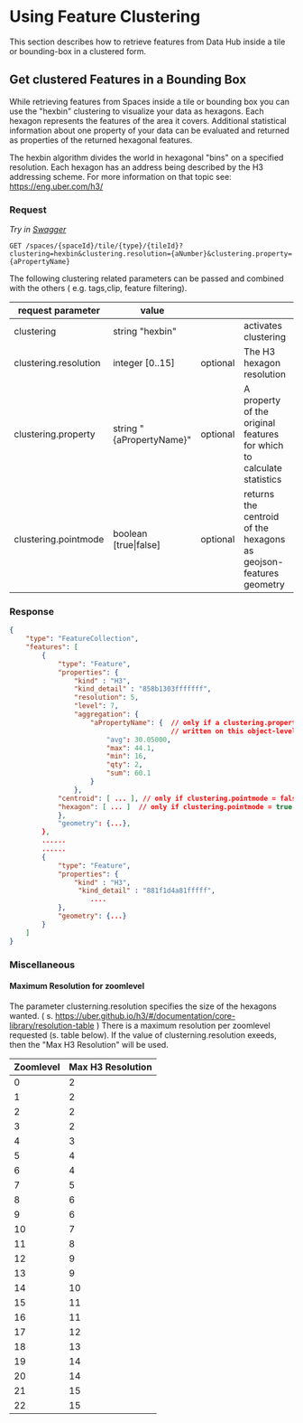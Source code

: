 # Using Feature Clustering

This section describes how to retrieve features from Data Hub inside a tile or bounding-box in a
clustered form.

## Get clustered Features in a Bounding Box

While retrieving features from Spaces inside a tile or bounding box you can use the "hexbin"
clustering to visualize your data as hexagons. Each hexagon represents the features of the area it
covers. Additional statistical information about one property of your data can be evaluated and
returned as properties of the returned hexagonal features.

The hexbin algorithm divides the world in hexagonal "bins" on a specified resolution.
Each hexagon has an address being described by the H3 addressing scheme.
For more information on that topic see: https://eng.uber.com/h3/

### Request

*Try in [Swagger](https://xyz.api.here.com/hub/static/swagger/#/Read%20Features/getFeaturesByTile)*


```HTTP
GET /spaces/{spaceId}/tile/{type}/{tileId}?clustering=hexbin&clustering.resolution={aNumber}&clustering.property={aPropertyName}
```

The following clustering related parameters can be passed and combined with the others ( e.g. tags,clip, feature filtering).

|request parameter | value | | |
|---|---|---|---|
|clustering| string "hexbin" | | activates clustering |
|clustering.resolution| integer [0..15] | optional | The H3 hexagon resolution |
|clustering.property| string "{aPropertyName}" | optional | A property of the original features for which to calculate statistics |
|clustering.pointmode | boolean [true\|false] | optional | returns the centroid of the hexagons as geojson-features geometry  |


### Response

```JSON
{
    "type": "FeatureCollection",
    "features": [
        {
            "type": "Feature",
            "properties": { 
                "kind" : "H3",
                "kind_detail" : "858b1303fffffff",
                "resolution": 5,
                "level": 7,
                "aggregation": {
                    "aPropertyName": {  // only if a clustering.property={aPropertyName} is specified. If not specified field "qty" is 
                                        // written on this object-level (e.g. properties.aggregation.qty )
                        "avg": 30.05000,
                        "max": 44.1,
                        "min": 16,
                        "qty": 2,
                        "sum": 60.1
                    }
                },
            "centroid": [ ... ], // only if clustering.pointmode = false|null
            "hexagon": [ ... ]  // only if clustering.pointmode = true
            },
            "geometry": {...},
        },
        ......
        ......
        {
            "type": "Feature",
            "properties": { 
                "kind" : "H3",
                 "kind_detail" : "881f1d4a81fffff",
                    ....
            },
            "geometry": {...}
        }
    ]
}
```

### Miscellaneous
#### Maximum Resolution for zoomlevel

The parameter clusterning.resolution specifies the size of the hexagons wanted.
( s. https://uber.github.io/h3/#/documentation/core-library/resolution-table )
There is a maximum resolution per zoomlevel requested (s. table below). If the value of clusterning.resolution exeeds, then the "Max H3 Resolution" will be used.

|Zoomlevel|Max H3 Resolution|
|---|---|
|0|2|
|1|2|
|2|2|
|3|2|
|4|3|
|5|4|
|6|4|
|7|5|
|8|6|
|9|6|
|10|7|
|11|8|
|12|9|
|13|9|
|14|10|
|15|11|
|16|11|
|17|12|
|18|13|
|19|14|
|20|14|
|21|15|
|22|15|

